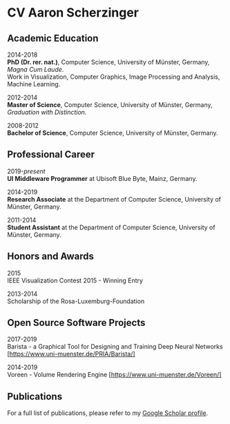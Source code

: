 # CV Aaron Scherzinger

## Academic Education

2014-2018      
**PhD (Dr. rer. nat.)**, Computer Science, University of Münster, Germany, _Magna Cum Laude_.  
Work in Visualization, Computer Graphics, Image Processing and Analysis, Machine Learning.

2012-2014  
**Master of Science**, Computer Science, University of Münster, Germany, _Graduation with Distinction_.

2008-2012  
**Bachelor of Science**, Computer Science, University of Münster, Germany.

## Professional Career

2019-_present_  
**UI Middleware Programmer** at Ubisoft Blue Byte, Mainz, Germany.

2014-2019  
**Research Associate** at the Department of Computer Science, University of Münster, Germany.

2011-2014  
**Student Assistant** at the Department of Computer Science, University of Münster, Germany.

## Honors and Awards

2015  
IEEE Visualization Contest 2015 - Winning Entry

2013-2014  
Scholarship of the Rosa-Luxemburg-Foundation

## Open Source Software Projects

2017-2019  
Barista - a Graphical Tool for Designing and Training Deep Neural Networks [https://www.uni-muenster.de/PRIA/Barista/]

2014-2019  
Voreen - Volume Rendering Engine [https://www.uni-muenster.de/Voreen/]

## Publications

For a full list of publications, please refer to my [Google Scholar profile](https://scholar.google.de/citations?user=NtnR690AAAAJ&hl=en).
